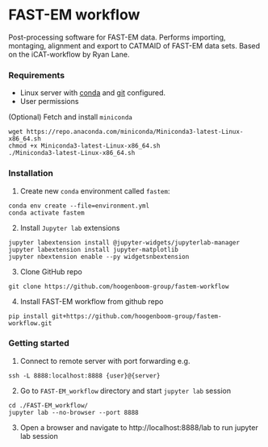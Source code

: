 # FAST-EM workflow
Post-processing software for FAST-EM data. Performs importing, montaging, alignment and export to CATMAID of FAST-EM data sets. Based on the iCAT-workflow by Ryan Lane.

### Requirements
- Linux server with [conda](https://docs.conda.io/en/latest/miniconda.html#linux-installers) and [git](https://git-scm.com/download/linux) configured.
- User permissions

(Optional) Fetch and install `miniconda`
```
wget https://repo.anaconda.com/miniconda/Miniconda3-latest-Linux-x86_64.sh
chmod +x Miniconda3-latest-Linux-x86_64.sh
./Miniconda3-latest-Linux-x86_64.sh
```

### Installation
1. Create new `conda` environment called `fastem`: 
```
conda env create --file=environment.yml
conda activate fastem
```

2. Install `Jupyter lab` extensions
```
jupyter labextension install @jupyter-widgets/jupyterlab-manager
jupyter labextension install jupyter-matplotlib
jupyter nbextension enable --py widgetsnbextension
```

3. Clone GitHub repo
```
git clone https://github.com/hoogenboom-group/fastem-workflow
```

4. Install FAST-EM workflow from github repo
```
pip install git+https://github.com/hoogenboom-group/fastem-workflow.git
```

### Getting started

1. Connect to remote server with port forwarding e.g.
```
ssh -L 8888:localhost:8888 {user}@{server}
```

2. Go to `FAST-EM_workflow` directory and start `jupyter lab` session
```
cd ./FAST-EM_workflow/
jupyter lab --no-browser --port 8888
```

3. Open a browser and navigate to http://localhost:8888/lab to run jupyter lab session
